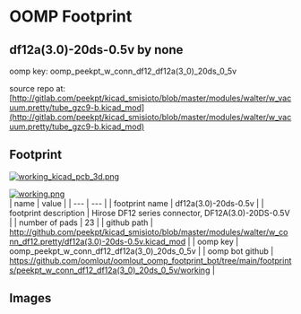 # OOMP Footprint  
## df12a(3.0)-20ds-0.5v  by none  
  
oomp key: oomp_peekpt_w_conn_df12_df12a(3_0)_20ds_0_5v  
  
source repo at: [http://gitlab.com/peekpt/kicad_smisioto/blob/master/modules/walter/w_vacuum.pretty/tube_gzc9-b.kicad_mod](http://gitlab.com/peekpt/kicad_smisioto/blob/master/modules/walter/w_vacuum.pretty/tube_gzc9-b.kicad_mod)  
## Footprint  
  
[![working_kicad_pcb_3d.png](working_kicad_pcb_3d_600.png)](working_kicad_pcb_3d.png)  
  
[![working.png](working_600.png)](working.png)  
| name | value | 
| --- | --- | 
| footprint name | df12a(3.0)-20ds-0.5v | 
| footprint description | Hirose DF12 series connector, DF12A(3.0)-20DS-0.5V | 
| number of pads | 23 | 
| github path | http://github.com/peekpt/kicad_smisioto/blob/master/modules/walter/w_conn_df12.pretty/df12a(3.0)-20ds-0.5v.kicad_mod | 
| oomp key | oomp_peekpt_w_conn_df12_df12a(3_0)_20ds_0_5v | 
| oomp bot github | https://github.com/oomlout/oomlout_oomp_footprint_bot/tree/main/footprints/peekpt_w_conn_df12_df12a(3_0)_20ds_0_5v/working | 
## Images  
